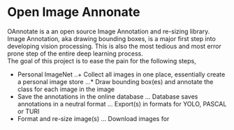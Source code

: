 # Open Image Annonate
OAnnotate is a an open source Image Annotation and re-sizing library. Image Annotation, aka drawing bounding boxes, is a major first step into developing vision processing. This is also the most tedious and most error prone step of the entire deep learning process.  
The goal of this project is to ease the pain for the following steps, 
+ Personal ImageNet
..+ Collect all images in one place, essentially create a personal image store
...* Draw bounding box(es) and annotate the class for each image in the image
+ Save the annotations in the online database
... Database saves annotations in a neutral format
... Export(s) in formats for YOLO, PASCAL or TURI
+ Format and re-size image(s) 
... Download images for 

